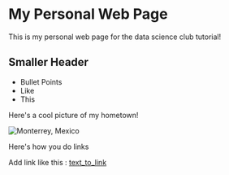 # My Personal Web Page

This is my personal web page for the data science club tutorial!

## Smaller Header

- Bullet Points
- Like
- This

Here's a cool picture of my hometown!

![Monterrey, Mexico](https://cdn.britannica.com/04/202304-050-AB1124AC/Monterrey-Mexico.jpg)


Here's how you do links

Add link like this : [text_to_link](https://google.com)
